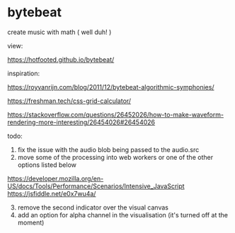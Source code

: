 # bytebeat
create music with math ( well duh! )

view: 

https://hotfooted.github.io/bytebeat/

inspiration:

https://royvanrijn.com/blog/2011/12/bytebeat-algorithmic-symphonies/

https://freshman.tech/css-grid-calculator/

https://stackoverflow.com/questions/26452026/how-to-make-waveform-rendering-more-interesting/26454026#26454026

todo:

1) fix the issue with the audio blob being passed to the audio.src
2) move some of the processing into web workers or one of the other options listed below

https://developer.mozilla.org/en-US/docs/Tools/Performance/Scenarios/Intensive_JavaScript
https://jsfiddle.net/e0x7wu4a/

3) remove the second indicator over the visual canvas
4) add an option for alpha channel in the visualisation (it's turned off at the moment)
